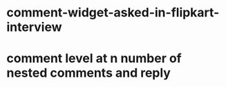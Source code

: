 # comment-widget-asked-in-flipkart-interview

# comment level at n number of nested comments and reply
